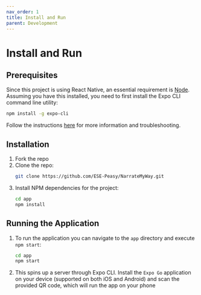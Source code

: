```yaml
---
nav_order: 1
title: Install and Run
parent: Development
---
```


# Install and Run

## Prerequisites

Since this project is using React Native, an essential requirement is [Node](https://nodejs.org/en/download/). Assuming you have this installed, you need to first install the Expo CLI command line utility:

```sh
npm install -g expo-cli
```

Follow the instructions [here](https://reactnative.dev/docs/environment-setup) for more information and troubleshooting.

## Installation

1. Fork the repo
1. Clone the repo:
   ```sh
   git clone https://github.com/ESE-Peasy/NarrateMyWay.git
   ```
1. Install NPM dependencies for the project:
   ```sh
   cd app
   npm install
   ```

## Running the Application

1. To run the application you can navigate to the `app` directory and execute `npm start`:
    ```sh
    cd app
    npm start
    ```
1. This spins up a server through Expo CLI. Install the `Expo Go` application on your device (supported on both iOS and Android) and scan the provided QR code, which will run the app on your phone